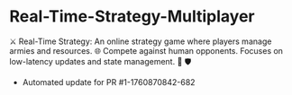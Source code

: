 # Real-Time-Strategy-Multiplayer
⚔️ Real-Time Strategy: An online strategy game where players manage armies and resources. 🌐 Compete against human opponents. Focuses on low-latency updates and state management. 🏰 🛡️


- Automated update for PR #1-1760870842-682